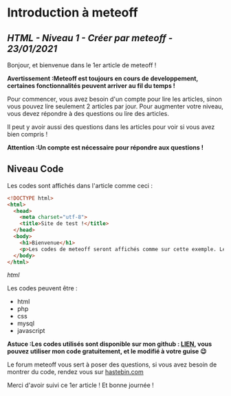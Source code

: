 Introduction à meteoff
======

*HTML - Niveau 1 - Créer par meteoff - 23/01/2021*
----


Bonjour, et bienvenue dans le 1er article de meteoff !

**Avertissement :Meteoff est toujours en cours de developpement, certaines fonctionnalités peuvent arriver au fil du temps !**

Pour commencer, vous avez besoin d'un compte pour lire les articles, sinon vous pouvez lire seulement 2 articles par jour.
Pour augmenter votre niveau, vous devez répondre à des questions ou lire des articles.

Il peut y avoir aussi des questions dans les articles pour voir si vous avez bien compris !

**Attention :Un compte est nécessaire pour répondre aux questions !**

Niveau Code
----------

Les codes sont affichés dans l'article comme ceci :

```html
<!DOCTYPE html>
<html>
  <head>
    <meta charset="utf-8">
    <title>Site de test !</title>
  </head>
  <body>
    <h1>Bienvenue</h1>
    <p>Les codes de meteoff seront affichés comme sur cette exemple. Le language est écris sous le code.</p>
  </body>
</html>
```
*html*

Les codes peuvent être :

* html
* php
* css
* mysql
* javascript

**Astuce :Les codes utilisés sont disponible sur mon github : [LIEN](https://github.com/Meteoff/articles_mtf), vous pouvez utiliser mon code gratuitement, et le modifié à votre guise 😉**

Le forum meteoff vous sert à poser des questions, si vous avez besoin de montrer du code, rendez vous sur [hastebin.com](https://hastebin.com)

Merci d'avoir suivi ce 1er article ! Et bonne journée !
